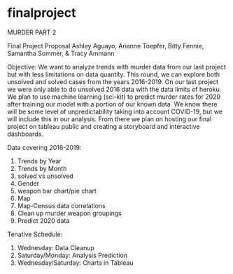 # finalproject
MURDER PART 2

Final Project Proposal
Ashley Aguayo, Arianne Toepfer, Bitty Fennie, 
Samantha Sommer, & Tracy Ammann<br>

Objective:
	We want to analyze trends with murder data from our last project but with less limitations on data quantity. This round, we can explore both unsolved and solved cases from the years 2016-2019. On our last project we were only able to do unsolved 2016 data with the data limits of heroku. 
	We plan to use machine learning (sci-kit) to predict murder rates for 2020 after training our model with a portion of our known data. We know there will be some level of unpredictability taking into account COVID-19, but we will include this in our analysis. 
	From there we plan on hosting our final project on tableau public and creating a storyboard and interactive dashboards.

Data covering 2016-2019:
1. Trends by Year
2. Trends by Month
3. solved vs unsolved
4. Gender
5. weapon bar chart/pie chart
6. Map
7. Map-Census data correlations
8. Clean up murder weapon groupings
9. Predict 2020 data

Tenative Schedule:
1. Wednesday: Data Cleanup
2. Saturday/Monday: Analysis Prediction
3. Wednesday/Saturday: Charts in Tableau

